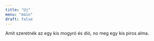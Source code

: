 ```yaml
---
title: "Uj"
menu: "main"
draft: false
---
```


Amit szeretnék az egy kis mogyró és dió, no meg egy kis piros alma.
